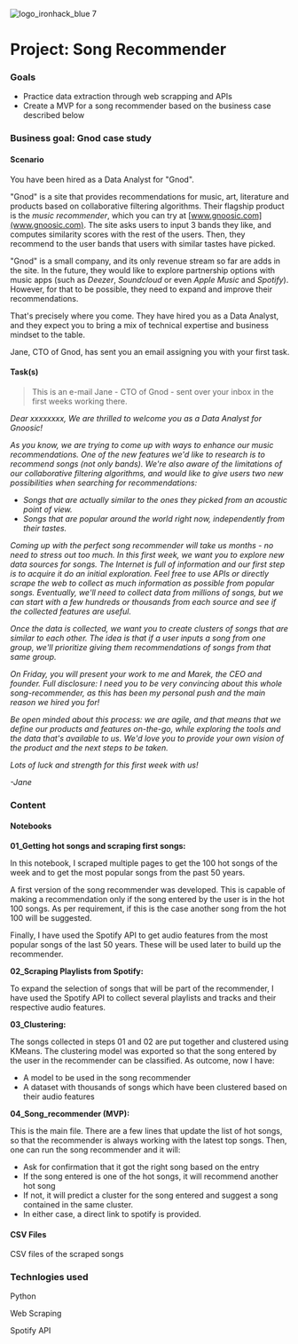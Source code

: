 ![logo_ironhack_blue 7](https://user-images.githubusercontent.com/23629340/40541063-a07a0a8a-601a-11e8-91b5-2f13e4e6b441.png)

# Project: Song Recommender

### Goals

- Practice data extraction through web scrapping and APIs
- Create a MVP for a song recommender based on the business case described below

### Business goal: Gnod case study

#### Scenario

You have been hired as a Data Analyst for "Gnod".

"Gnod" is a site that provides recommendations for music, art, literature and products based on collaborative filtering algorithms. Their flagship product is the _music recommender_, which you can try at [www.gnoosic.com](www.gnoosic.com). The site asks users to input 3 bands they like, and computes similarity scores with the rest of the users. Then, they recommend to the user bands that users with similar tastes have picked.

"Gnod" is a small company, and its only revenue stream so far are adds in the site. In the future, they would like to explore partnership options with music apps (such as _Deezer_, _Soundcloud_ or even _Apple Music_ and _Spotify_). However, for that to be possible, they need to expand and improve their recommendations.

That's precisely where you come. They have hired you as a Data Analyst, and they expect you to bring a mix of technical expertise and business mindset to the table.

Jane, CTO of Gnod, has sent you an email assigning you with your first task.

#### Task(s)

> This is an e-mail Jane - CTO of Gnod - sent over your inbox in the first weeks working there.

_Dear xxxxxxxx,
We are thrilled to welcome you as a Data Analyst for *Gnoosic*!_

_As you know, we are trying to come up with ways to enhance our music recommendations. One of the new features we'd like to research is to recommend songs (not only bands). We're also aware of the limitations of our collaborative filtering algorithms, and would like to give users two new possibilities when searching for recommendations:_

- _Songs that are actually similar to the ones they picked from an acoustic point of view._
- _Songs that are popular around the world right now, independently from their tastes._

_Coming up with the perfect song recommender will take us months - no need to stress out too much. In this first week, we want you to explore new data sources for songs. The Internet is full of information and our first step is to acquire it do an initial exploration. Feel free to use APIs or directly scrape the web to collect as much information as possible from popular songs. Eventually, we'll need to collect data from millions of songs, but we can start with a few hundreds or thousands from each source and see if the collected features are useful._

_Once the data is collected, we want you to create clusters of songs that are similar to each other. The idea is that if a user inputs a song from one group, we'll prioritize giving them recommendations of songs from that same group._

_On Friday, you will present your work to me and Marek, the CEO and founder. Full disclosure: I need you to be very convincing about this whole song-recommender, as this has been my personal push and the main reason we hired you for!_

_Be open minded about this process: we are agile, and that means that we define our products and features on-the-go, while exploring the tools and the data that's available to us. We'd love you to provide your own vision of the product and the next steps to be taken._

_Lots of luck and strength for this first week with us!_

_-Jane_


### Content

#### Notebooks

**01_Getting hot songs and scraping first songs:**

In this notebook, I scraped multiple pages to get the 100 hot songs of the week and to get the most popular songs from the past 50 years.

A first version of the song recommender was developed. This is capable of making a recommendation only if the song entered by the user is in the hot 100 songs. As per requirement, if this is the case another song from the hot 100 will be suggested.

Finally, I have used the Spotify API to get audio features from the most popular songs of the last 50 years. These will be used later to build up the recommender.

**02_Scraping Playlists from Spotify:**

To expand the selection of songs that will be part of the recommender, I have used the Spotify API to collect several playlists and tracks and their respective audio features.

**03_Clustering:**

The songs collected in steps 01 and 02 are put together and clustered using KMeans. The clustering model was exported so that the song entered by the user in the recommender can be classified.
As outcome, now I have:
  - A model to be used in the song recommender
  - A dataset with thousands of songs which have been clustered based on their audio features

**04_Song_recommender (MVP):**

This is the main file. There are a few lines that update the list of hot songs, so that the recommender is always working with the latest top songs. Then, one can run the song recommender and it will:
  - Ask for confirmation that it got the right song based on the entry
  - If the song entered is one of the hot songs, it will recommend another hot song
  - If not, it will predict a cluster for the song entered and suggest a song contained in the same cluster.
  - In either case, a direct link to spotify is provided.


#### CSV Files

CSV files of the scraped songs


### Technlogies used

Python

Web Scraping

Spotify API











